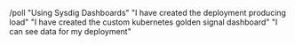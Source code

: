 /poll "Using Sysdig Dashboards" "I have created the deployment producing load" "I have created the custom kubernetes golden signal dashboard" "I can see data for my deployment"
